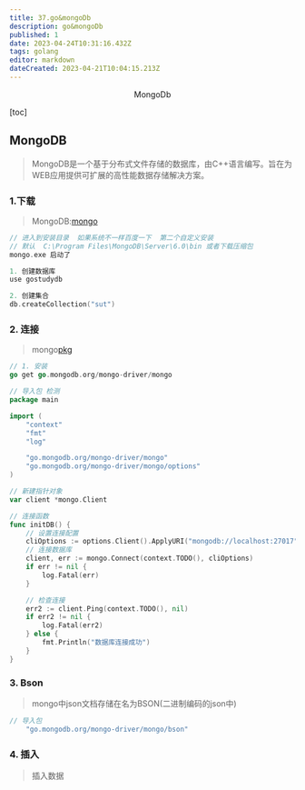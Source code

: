 ```yaml
---
title: 37.go&mongoDb
description: go&mongoDb
published: 1
date: 2023-04-24T10:31:16.432Z
tags: golang
editor: markdown
dateCreated: 2023-04-21T10:04:15.213Z
---
```


<center>MongoDb</center>



[toc]



## MongoDB

> MongoDB是一个基于分布式文件存储的数据库，由C++语言编写。旨在为WEB应用提供可扩展的高性能数据存储解决方案。



### 1.下载

> MongoDB:[mongo](https://www.mongodb.com/try/download/community)

```go 
// 进入到安装目录  如果系统不一样百度一下  第二个自定义安装
// 默认  C:\Program Files\MongoDB\Server\6.0\bin 或者下载压缩包
mongo.exe 启动了

1. 创建数据库
use gostudydb 

2. 创建集合
db.createCollection("sut")
```



### 2. 连接

> mongo[pkg](https://pkg.go.dev/go.mongodb.org/mongo-driver#section-readme)

```go
// 1. 安装
go get go.mongodb.org/mongo-driver/mongo
```

```go 
// 导入包 检测
package main

import (
	"context"
	"fmt"
	"log"

	"go.mongodb.org/mongo-driver/mongo"
	"go.mongodb.org/mongo-driver/mongo/options"
)

// 新建指针对象
var client *mongo.Client

// 连接函数
func initDB() {
	// 设置连接配置
	cliOptions := options.Client().ApplyURI("mongodb://localhost:27017")
	// 连接数据库
	client, err := mongo.Connect(context.TODO(), cliOptions)
	if err != nil {
		log.Fatal(err)
	}

	// 检查连接
	err2 := client.Ping(context.TODO(), nil)
	if err2 != nil {
		log.Fatal(err2)
	} else {
		fmt.Println("数据库连接成功")
	}
}
```



### 3. Bson

> mongo中json文档存储在名为BSON(二进制编码的json中)

```go
// 导入包 
	"go.mongodb.org/mongo-driver/mongo/bson"
```



### 4. 插入

> 插入数据

```go
```









